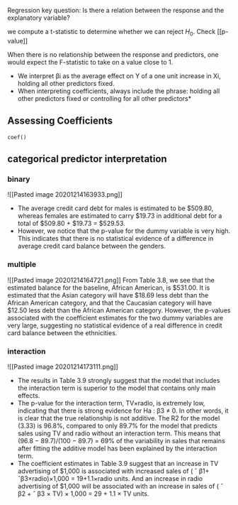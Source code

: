 Regression key question: Is there a relation between the response and the explanatory variable?

we compute a t-statistic to determine whether we can reject $H_0$. Check [[p-value]]

When there is no relationship between the response and predictors, one would expect the F-statistic to take on a value close to 1.

* We interpret βi as the average effect on Y of a one unit increase in Xi, holding all other predictors fixed.
* When interpreting coefficients, always include the phrase: holding all other predictors fixed or controlling for all other predictors* 

## Assessing Coefficients
`coef()`

## categorical predictor interpretation
### binary
![[Pasted image 20201214163933.png]]
* The average credit card debt for males is estimated to be $509.80, whereas females are estimated to carry $19.73 in additional debt for a total of $509.80 + $19.73 = $529.53.
* However, we notice that the p-value for the dummy variable is very high. This indicates that there is no statistical evidence of a difference in average credit card balance between the genders.

### multiple
![[Pasted image 20201214164721.png]]
From Table 3.8, we see that the estimated balance for the baseline, African American, is $531.00. It is estimated that the Asian category will have $18.69 less debt than the African American category, and that the Caucasian category will have $12.50 less debt than the African American category. However, the p-values associated with the coefficient estimates for the two dummy variables are very large, suggesting no statistical evidence of a real difference in credit card balance between the ethnicities.

### interaction
![[Pasted image 20201214173111.png]]
* The results in Table 3.9 strongly suggest that the model that includes the interaction term is superior to the model that contains only main effects.
* The p-value for the interaction term, TV×radio, is extremely low, indicating that there is strong evidence for Ha : β3 ≠ 0. In other words, it is clear that the true relationship is not additive. The R2 for the model (3.33) is 96.8%, compared to only 89.7% for the model that predicts sales using TV and radio without an interaction term. This means that (96.8 − 89.7)/(100 − 89.7) = 69% of the variability in sales that remains after fitting the additive model has been explained by the interaction term. 
* The coefficient estimates in Table 3.9 suggest that an increase in TV advertising of $1,000 is associated with increased sales of ( ˆ β1+ ˆβ3×radio)×1,000 = 19+1.1×radio units. And an increase in radio advertising of $1,000 will be associated with an increase in sales of ( ˆ β2 + ˆ β3 × TV) × 1,000 = 29 + 1.1 × TV units.